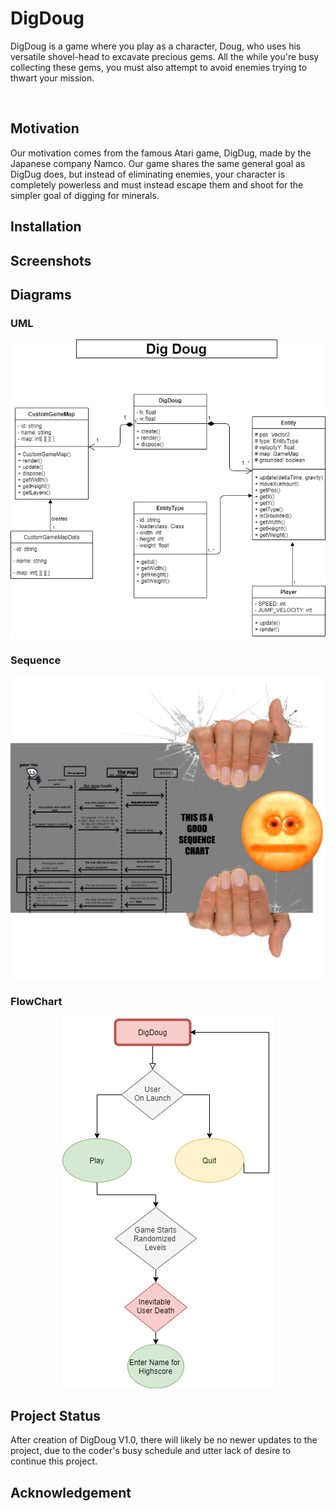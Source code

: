# DigDoug
<p>DigDoug is a game where you play as a character, Doug, who uses his versatile shovel-head to excavate precious gems. All the while you're busy collecting these gems, you must also attempt to avoid enemies trying to thwart your mission.</p>

<br>

## Motivation
<p>Our motivation comes from the famous Atari game, DigDug, made by the Japanese company Namco. Our game shares the same general goal as DigDug does, but instead of eliminating enemies, your character is completely powerless and must instead escape them and shoot for the simpler goal of digging for minerals. </p>

## Installation

<p></p>

## Screenshots


## Diagrams

### UML
<p align="center">
<img src= "DigDougUML.png">
</p>

### Sequence

<p align="center">
<img src= "sequenceChart.png">
</p>

### FlowChart

<p align="center">
<img src="DigDougFlowChart.png">
</p>

## Project Status
<p> After creation of DigDoug V1.0, there will likely be no newer updates to the project, due to the coder's busy schedule and utter lack of desire to continue this project.</p>

## Acknowledgement
<p> </p>
